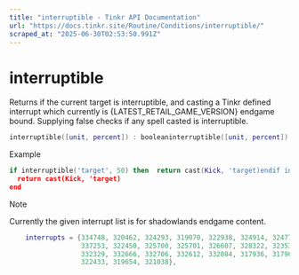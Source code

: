 ```yaml
---
title: "interruptible - Tinkr API Documentation"
url: "https://docs.tinkr.site/Routine/Conditions/interruptible/"
scraped_at: "2025-06-30T02:53:50.991Z"
---
```


# interruptible

Returns if the current target is interruptible, and casting a Tinkr defined interrupt which currently is {LATEST\_RETAIL\_GAME\_VERSION} endgame bound. Supplying false checks if any spell casted is interruptible.

```lua
interruptible([unit, percent]) : booleaninterruptible([unit, percent]) : boolean
```

Example

```lua
if interruptible('target', 50) then  return cast(Kick, 'target)endif interruptible('target', 50) then
  return cast(Kick, 'target)
end
```

Note

Currently the given interrupt list is for shadowlands endgame content.

```lua
    interrupts = {334748, 320462, 324293, 319070, 322938, 324914, 324776, 321828, 326046, 340544, 337235, 337251,                  337253, 322450, 325700, 325701, 326607, 328322, 323538, 323552, 341902, 341969, 342139, 330562,                  332329, 332666, 332706, 332612, 332084, 317936, 317963, 327413, 327416, 328295, 328137, 328331,                  322433, 319654, 321038},    interrupts = {334748, 320462, 324293, 319070, 322938, 324914, 324776, 321828, 326046, 340544, 337235, 337251,
                  337253, 322450, 325700, 325701, 326607, 328322, 323538, 323552, 341902, 341969, 342139, 330562,
                  332329, 332666, 332706, 332612, 332084, 317936, 317963, 327413, 327416, 328295, 328137, 328331,
                  322433, 319654, 321038},
```